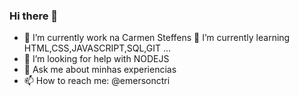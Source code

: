 ### Hi there 👋

- 🔭 I’m currently work na Carmen Steffens
 🌱 I’m currently learning  HTML,CSS,JAVASCRIPT,SQL,GIT ...
- 🤔 I’m looking for help with  NODEJS
- 💬 Ask me about minhas experiencias
- 📫 How to reach me: @emersonctri
